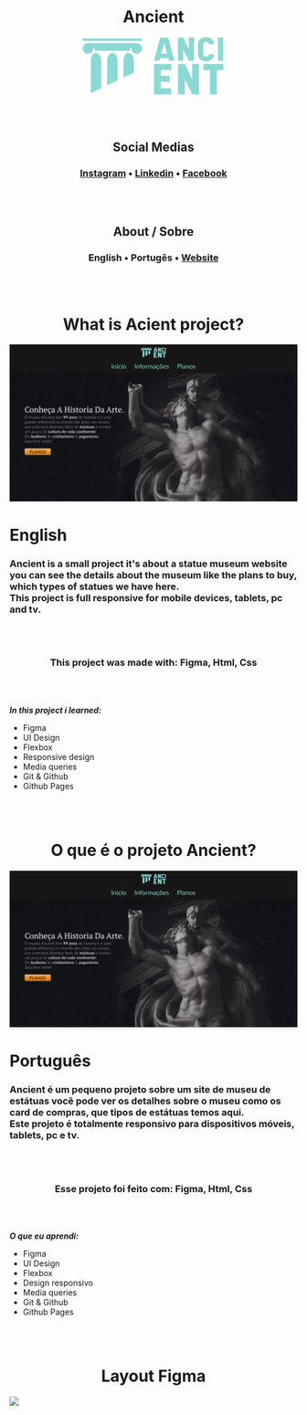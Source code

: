 <h1 align="center">Ancient</h1>
<center>
<img src="assets/logo-ancient.svg">
</center>

<br><br>

<h2 align="center">Social Medias</h2>

<h3 align="center">
<a href="https://www.instagram.com/paulopbi_/">Instagram</a> •
<a href="https://www.linkedin.com/in/paulovictorpbi/">Linkedin</a> •
<a href="https://www.facebook.com/profile.php?id=100005676409318">Facebook</a> 
</h3>

<br><br>

<h2 align="center">About / Sobre</h2>

<h3 align="center">
English •
Portugês •
<a href="https://paulpbi.github.io/ancient/"> Website </a>
</h3>

<br><br>

<h1 align="center">What is Acient project?</h1>

<img src="assets/header-img.jpg">

# English 

<h3>Ancient is a small project it's about a statue museum website you can see the details about the museum like the plans to buy, which types of statues we have here. <br>
This project is full responsive for mobile devices, tablets, pc and tv.
</h3>

<br><br>

<h3 align="center">
This project was made with: Figma, Html, Css
</h3>

<br><br>

***In this project i learned:*** 

* Figma 
* UI Design
* Flexbox
* Responsive design
* Media queries
* Git & Github
* Github Pages

<br><br>

<h1 align="center">O que é o projeto Ancient?</h1>

<img src="assets/header-img.jpg">

# Português

<h3>Ancient é um pequeno projeto sobre um site de museu de estátuas você pode ver os detalhes sobre o museu como os card de compras, que tipos de estátuas temos aqui. <br>
Este projeto é totalmente responsivo para dispositivos móveis, tablets, pc e tv.
</h3>

<br><br>

<h3 align="center">
Esse projeto foi feito com: Figma, Html, Css
</h3>

<br><br>

***O que eu aprendi:*** 

* Figma 
* UI Design
* Flexbox
* Design responsivo
* Media queries
* Git & Github
* Github Pages

<br><br>

# <center>Layout Figma</center>

<img src="assets/PAGINA_FINAL.jpg">